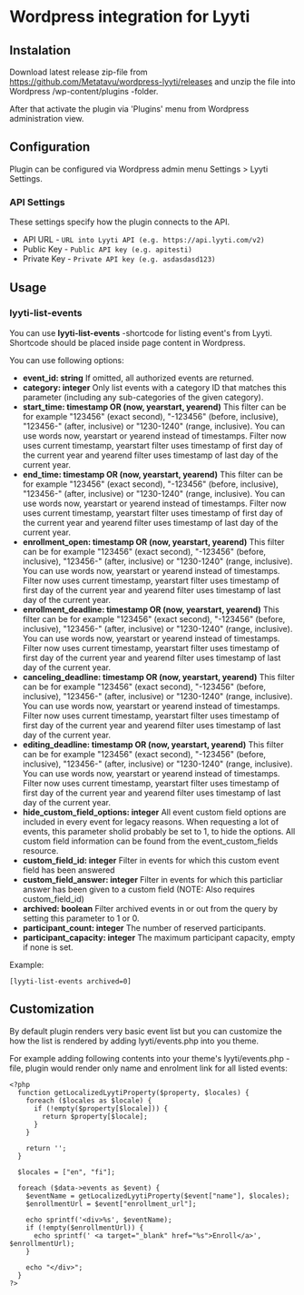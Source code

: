 # Wordpress integration for Lyyti

## Instalation

Download latest release zip-file from https://github.com/Metatavu/wordpress-lyyti/releases and unzip the file into Wordpress /wp-content/plugins -folder.

After that activate the plugin via 'Plugins' menu from Wordpress administration view.

## Configuration

Plugin can be configured via Wordpress admin menu Settings > Lyyti Settings.

### API Settings

These settings specify how the plugin connects to the API.

  - API URL - `URL into Lyyti API (e.g. https://api.lyyti.com/v2)`
  - Public Key	- `Public API key (e.g. apitesti)`
  - Private Key	- `Private API key (e.g. asdasdasd123)`
    
## Usage

### lyyti-list-events

You can use **lyyti-list-events** -shortcode for listing event's from Lyyti. Shortcode should be placed inside page content in Wordpress.

You can use following options:

<ul>
  <li><b>event_id: string</b>
  If omitted, all authorized events are returned.</li>
  <li><b>category: integer</b>
  Only list events with a category ID that matches this parameter (including any sub-categories of the given category).</li>
  <li><b>start_time: timestamp OR (now, yearstart, yearend)</b>
  This filter can be for example "123456" (exact second), "-123456" (before, inclusive), "123456-" (after, inclusive) or "1230-1240" (range, inclusive). You can use words now, yearstart or yearend instead of timestamps. Filter now uses current timestamp, yearstart filter uses timestamp of first day of the current year and yearend filter uses timestamp of last day of the current year.</li>
  <li><b>end_time: timestamp OR (now, yearstart, yearend)</b>
  This filter can be for example "123456" (exact second), "-123456" (before, inclusive), "123456-" (after, inclusive) or "1230-1240" (range, inclusive). You can use words now, yearstart or yearend instead of timestamps. Filter now uses current timestamp, yearstart filter uses timestamp of first day of the current year and yearend filter uses timestamp of last day of the current year.</li>
  <li><b>enrollment_open: timestamp OR (now, yearstart, yearend)</b>
  This filter can be for example "123456" (exact second), "-123456" (before, inclusive), "123456-" (after, inclusive) or "1230-1240" (range, inclusive). You can use words now, yearstart or yearend instead of timestamps. Filter now uses current timestamp, yearstart filter uses timestamp of first day of the current year and yearend filter uses timestamp of last day of the current year.</li>
  <li><b>enrollment_deadline: timestamp OR (now, yearstart, yearend)</b>
  This filter can be for example "123456" (exact second), "-123456" (before, inclusive), "123456-" (after, inclusive) or "1230-1240" (range, inclusive). You can use words now, yearstart or yearend instead of timestamps. Filter now uses current timestamp, yearstart filter uses timestamp of first day of the current year and yearend filter uses timestamp of last day of the current year.</li>
  <li><b>canceling_deadline: timestamp OR (now, yearstart, yearend)</b>
  This filter can be for example "123456" (exact second), "-123456" (before, inclusive), "123456-" (after, inclusive) or "1230-1240" (range, inclusive). You can use words now, yearstart or yearend instead of timestamps. Filter now uses current timestamp, yearstart filter uses timestamp of first day of the current year and yearend filter uses timestamp of last day of the current year.</li>
  <li><b>editing_deadline: timestamp OR (now, yearstart, yearend)</b>
  This filter can be for example "123456" (exact second), "-123456" (before, inclusive), "123456-" (after, inclusive) or "1230-1240" (range, inclusive). You can use words now, yearstart or yearend instead of timestamps. Filter now uses current timestamp, yearstart filter uses timestamp of first day of the current year and yearend filter uses timestamp of last day of the current year.</li>
  <li><b>hide_custom_field_options: integer</b>
  All event custom field options are included in every event for legacy reasons. When requesting a lot of events, this parameter sholid probably be set to 1, to hide the options. All custom field information can be found from the event_custom_fields resource.</li>
  <li><b>custom_field_id: integer</b>
  Filter in events for which this custom event field has been answered</li>
  <li><b>custom_field_answer: integer</b>
  Filter in events for which this particliar answer has been given to a custom field (NOTE: Also requires custom_field_id)</li>
  <li><b>archived: boolean</b>
  Filter archived events in or out from the query by setting this parameter to 1 or 0.</li>
  <li><b>participant_count: integer</b>
  The number of reserved participants.</li>
  <li><b>participant_capacity: integer</b>
  The maximum participant capacity, empty if none is set.</li>
</ul>

Example:

    [lyyti-list-events archived=0]

## Customization

By default plugin renders very basic event list but you can customize the how the list is rendered by adding lyyti/events.php into you theme.

For example adding following contents into your theme's lyyti/events.php -file, plugin would render only name and enrolment link for all listed events:

    <?php
      function getLocalizedLyytiProperty($property, $locales) {
        foreach ($locales as $locale) {
          if (!empty($property[$locale])) {
            return $property[$locale];
          }
        }

        return '';
      }

      $locales = ["en", "fi"];

      foreach ($data->events as $event) {
        $eventName = getLocalizedLyytiProperty($event["name"], $locales);
        $enrollmentUrl = $event["enrollment_url"];

        echo sprintf('<div>%s', $eventName);
        if (!empty($enrollmentUrl)) {
          echo sprintf(' <a target="_blank" href="%s">Enroll</a>', $enrollmentUrl);
        }

        echo "</div>";
      }
    ?>
